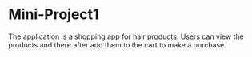 # Mini-Project1
The application is a shopping app for hair products. Users can view the products and there after add them to the cart to make a purchase. 
